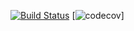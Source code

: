 [![Build Status](https://travis-ci.com/sladebot/vegeta.svg?token=zxUVizLppNAh1hvbquCT&branch=master)](https://travis-ci.org/sladebot/vegeta) [![codecov](https://codecov.io/gh/sladebot/vegeta/branch/master/graph/badge.svg)]
